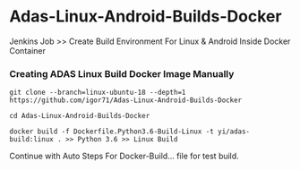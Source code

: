 # Adas-Linux-Android-Builds-Docker
Jenkins Job >> Create Build Environment For Linux &amp; Android Inside Docker Container

### Creating ADAS Linux Build Docker Image Manually
```
git clone --branch=linux-ubuntu-18 --depth=1 https://github.com/igor71/Adas-Linux-Android-Builds-Docker

cd Adas-Linux-Android-Builds-Docker

docker build -f Dockerfile.Python3.6-Build-Linux -t yi/adas-build:linux . >> Python 3.6 >> Linux Build
```
Continue with Auto Steps For Docker-Build... file for test build.
